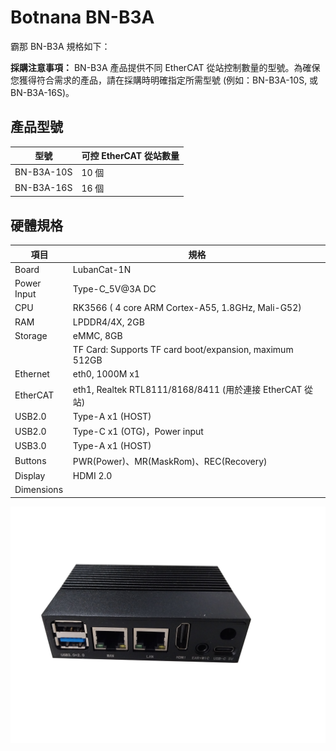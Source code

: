 # Botnana BN-B3A

霸那 BN-B3A 規格如下：

**採購注意事項：** BN-B3A 產品提供不同 EtherCAT 從站控制數量的型號。為確保您獲得符合需求的產品，請在採購時明確指定所需型號 (例如：BN-B3A-10S, 或 BN-B3A-16S)。

## 產品型號

| 型號        | 可控 EtherCAT 從站數量 |
|-------------|----------------------|
| BN-B3A-10S  | 10 個                |
| BN-B3A-16S  | 16 個                |

## 硬體規格

| 項目  | 規格 |
|-------|--------------|
| Board | LubanCat-1N |
| Power Input | Type-C_5V@3A DC |
| CPU   | RK3566 ( 4 core ARM Cortex-A55, 1.8GHz, Mali-G52) |
| RAM   | LPDDR4/4X, 2GB |
| Storage | eMMC, 8GB |
|         | TF Card: Supports TF card boot/expansion, maximum 512GB 
| Ethernet | eth0, 1000M x1 |
| EtherCAT | eth1, Realtek RTL8111/8168/8411 (用於連接 EtherCAT 從站) |
| USB2.0 | Type-A x1 (HOST) |
| USB2.0 | Type-C x1 (OTG)，Power input |
| USB3.0 | Type-A x1 (HOST) |
| Buttons | PWR(Power)、MR(MaskRom)、REC(Recovery) |
| Display | HDMI 2.0 |
| Dimensions | |


![](./figures/b3a.png)
